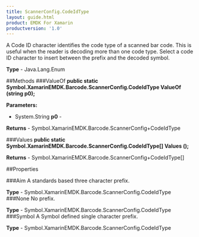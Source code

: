 ```yaml
---
title: ScannerConfig.CodeIdType
layout: guide.html
product: EMDK For Xamarin
productversion: '1.0'
---
```

A Code ID character identifies the code type of a scanned bar code. This is useful when the reader is decoding more than one code type. Select a code ID character to insert between the prefix and the decoded symbol.

**Type** - Java.Lang.Enum

##Methods
###ValueOf
**public static Symbol.XamarinEMDK.Barcode.ScannerConfig.CodeIdType ValueOf (string p0);**


        

**Parameters:** 

* System.String **p0** - 
        

**Returns** - Symbol.XamarinEMDK.Barcode.ScannerConfig+CodeIdType

###Values
**public static Symbol.XamarinEMDK.Barcode.ScannerConfig.CodeIdType[] Values ();**


        


**Returns** - Symbol.XamarinEMDK.Barcode.ScannerConfig+CodeIdType[]

##Properties

###Aim
A standards based three character prefix.

**Type** - Symbol.XamarinEMDK.Barcode.ScannerConfig.CodeIdType
###None
No prefix.

**Type** - Symbol.XamarinEMDK.Barcode.ScannerConfig.CodeIdType
###Symbol
A Symbol defined single character prefix.

**Type** - Symbol.XamarinEMDK.Barcode.ScannerConfig.CodeIdType















